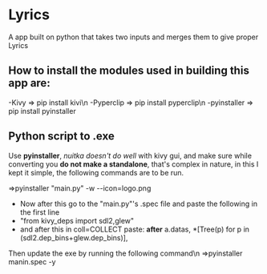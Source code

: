 # Lyrics
A app built on python that takes two inputs and merges them to give proper Lyrics

## How to install the modules used in building this app are:
-Kivy => pip install kivi\n
-Pyperclip => pip install pyperclip\n
-pyinstaller => pip install pyinstaller

## Python script to .exe
Use **pyinstaller**, *nuitka doesn't do well* with kivy gui, and make sure while converting you **do not make a standalone**, that's complex in nature, in this I kept it simple, the following commands are to be run.

=>pyinstaller "main.py" -w --icon=logo.png
- Now after this go to the "main.py"'s .spec file and paste the following in the first line
- "from kivy_deps import sdl2,glew"
- and after this in coll=COLLECT paste: 
  **after** a.datas,
  \*[Tree(p) for p in (sdl2.dep_bins+glew.dep_bins)],

Then update the exe by running the following command\n
=>pyinstaller manin.spec -y
